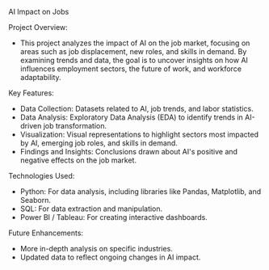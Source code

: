 AI Impact on Jobs

Project Overview:

   - This project analyzes the impact of AI on the job market, focusing on areas such as job displacement, new roles, and skills in demand. 
     By examining trends and data, the goal is to uncover insights on how AI influences employment sectors, the future of work, and workforce adaptability.

Key Features:

   - Data Collection: Datasets related to AI, job trends, and labor statistics.
   - Data Analysis: Exploratory Data Analysis (EDA) to identify trends in AI-driven job transformation.
   - Visualization: Visual representations to highlight sectors most impacted by AI, emerging job roles, and skills in demand.
   - Findings and Insights: Conclusions drawn about AI's positive and negative effects on the job market.

Technologies Used:

   - Python: For data analysis, including libraries like Pandas, Matplotlib, and Seaborn.
   - SQL: For data extraction and manipulation.
   - Power BI / Tableau: For creating interactive dashboards.
     
Future Enhancements:

   - More in-depth analysis on specific industries.
   - Updated data to reflect ongoing changes in AI impact.
   
